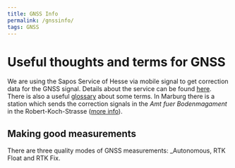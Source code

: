 ```yaml
---
title: GNSS Info
permalink: /gnssinfo/
tags: GNSS
---
```




# Useful thoughts and terms for GNSS



We are using the Sapos Service of Hesse via mobile signal  to get 
correction data for the GNSS signal. Details about the service can be 
found [here](http://sapos.hvbg.hessen.de/info.php). There is also a 
useful [glossary](http://sapos.hvbg.hessen.de/info.php) about some 
terms. In Marburg there is a station which sends the correction signals 
in the *Amt fuer Bodenmagament* in the Robert-Koch-Strasse ([more 
info](http://sapos.hvbg.hessen.de/refmap.php?detail=0453)).



## Making good measurements

There are three quality modes of GNSS measurements: _Autonomous, RTK Float 
and RTK Fix.












